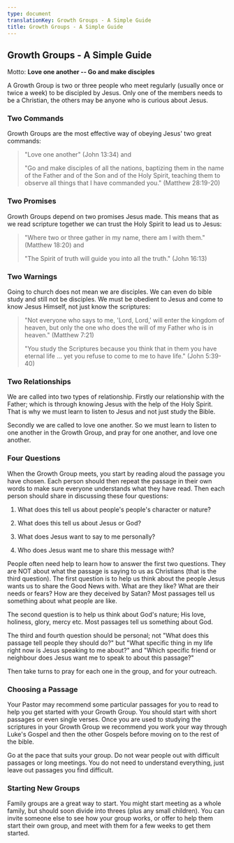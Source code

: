 ```yaml
---
type: document
translationKey: Growth Groups - A Simple Guide
title: Growth Groups - A Simple Guide
---
```

## Growth Groups - A Simple Guide

Motto: **Love one another -- Go and make disciples**

A Growth Group is two or three people who meet regularly (usually once
or twice a week) to be discipled by Jesus. Only one of the members needs
to be a Christian, the others may be anyone who is curious about Jesus.

### Two Commands

Growth Groups are the most effective way of obeying Jesus\' two great
commands:

> "Love one another" (John 13:34) and
>
> \"Go and make disciples of all the nations, baptizing them in the name
> of the Father and of the Son and of the Holy Spirit, teaching them to
> observe all things that I have commanded you." (Matthew 28:19-20)

### Two Promises

Growth Groups depend on two promises Jesus made. This means that as we
read scripture together we can trust the Holy Spirit to lead us to
Jesus:

> \"Where two or three gather in my name, there am I with them.\"
> (Matthew 18:20) and
>
> \"The Spirit of truth will guide you into all the truth.\" (John
> 16:13)

### Two Warnings

Going to church does not mean we are disciples. We can even do bible
study and still not be disciples. We must be obedient to Jesus and come
to know Jesus Himself, not just know the scriptures:

> \"Not everyone who says to me, 'Lord, Lord,' will enter the kingdom of
> heaven, but only the one who does the will of my Father who is in
> heaven.\" (Matthew 7:21)
>
> "You study the Scriptures because you think that in them you have
> eternal life \... yet you refuse to come to me to have life." (John
> 5:39-40)

### Two Relationships

We are called into two types of relationship. Firstly our relationship
with the Father; which is through knowing Jesus with the help of the
Holy Spirit. That is why we must learn to listen to Jesus and not just
study the Bible.

Secondly we are called to love one another. So we must learn to listen
to one another in the Growth Group, and pray for one another, and love
one another.

### Four Questions

When the Growth Group meets, you start by reading aloud the passage you
have chosen. Each person should then repeat the passage in their own
words to make sure everyone understands what they have read. Then each
person should share in discussing these four questions:

1.  What does this tell us about people\'s people\'s character or
    nature?

2.  What does this tell us about Jesus or God?

3.  What does Jesus want to say to me personally?

4.  Who does Jesus want me to share this message with?

People often need help to learn how to answer the first two questions.
They are NOT about what the passage is saying to us as Christians (that
is the third question). The first question is to help us think about the
people Jesus wants us to share the Good News with. What are they like?
What are their needs or fears? How are they deceived by Satan? Most
passages tell us something about what people are like.

The second question is to help us think about God\'s nature; His love,
holiness, glory, mercy etc. Most passages tell us something about God.

The third and fourth question should be personal; not \"What does this
passage tell people they should do?\" but \"What specific thing in my
life right now is Jesus speaking to me about?\" and \"Which specific
friend or neighbour does Jesus want me to speak to about this passage?\"

Then take turns to pray for each one in the group, and for your
outreach.

### Choosing a Passage

Your Pastor may recommend some particular passages for you to read to
help you get started with your Growth Group. You should start with short
passages or even single verses. Once you are used to studying the
scriptures in your Growth Group we recommend you work your way through
Luke\'s Gospel and then the other Gospels before moving on to the rest
of the bible.

Go at the pace that suits your group. Do not wear people out with
difficult passages or long meetings. You do not need to understand
everything, just leave out passages you find difficult.

### Starting New Groups

Family groups are a great way to start. You might start meeting as a
whole family, but should soon divide into threes (plus any small
children). You can invite someone else to see how your group works, or
offer to help them start their own group, and meet with them for a few
weeks to get them started.
